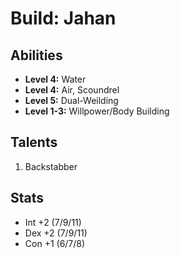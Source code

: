 # Build: Jahan

## Abilities

- **Level 4:** Water
- **Level 4:** Air, Scoundrel
- **Level 5:** Dual-Weilding
- **Level 1-3:** Willpower/Body Building

## Talents

1. Backstabber

## Stats

- Int +2 (7/9/11)
- Dex +2 (7/9/11)
- Con +1 (6/7/8)
